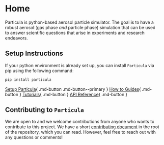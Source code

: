 # Home

Particula is python-based aerosol particle simulator. The goal is to have a robust aerosol (gas phase *and* particle phase) simulation that can be used to answer scientific questions that arise in experiments and research endeavors.

## Setup Instructions

If your python environment is already set up, you can install `Particula` via pip using the following command:

```bash
pip install particula
```

[Setup Particula](How-To-Guides/Setup_Particula/index.md){ .md-button .md-button--primary }
[How to Guides](How-To-Guides/index.md){ .md-button }
[Tutorials](Tutorials/index.md){ .md-button }
[API Reference](API){ .md-button }

</div>

## Contributing to `Particula`

We are open to and we welcome contributions from anyone who wants to contribute to this project.
We have a short [contributing document](Contribute/index.md) in the root of the repository, which you can read.
However, feel free to reach out with any questions or comments!
